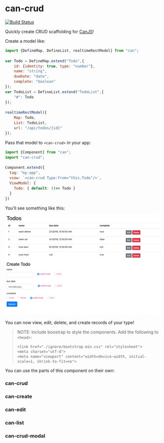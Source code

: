 # can-crud

[![Build Status](https://travis-ci.org/canjs/can-crud.svg?branch=master)](https://travis-ci.org/canjs/can-crud)

Quickly create CRUD scaffolding for [CanJS](http://canjs.com)!

Create a model like:

```js
import {DefineMap, DefineList, realtimeRestModel} from "can";

var Todo = DefineMap.extend("Todo",{
	id: {identity: true, type: "number"},
	name: "string",
	dueDate: "date",
	complete: "boolean"
});
var TodoList = DefineList.extend("TodoList",{
	"#": Todo
});

realtimeRestModel({
	Map: Todo,
	List: TodoList,
	url: "/api/todos/{id}"
});
```

Pass that model to `<can-crud>` in your app:

```js
import {Component} from "can";
import "can-crud";

Component.extend({
  tag: "my-app",
  view: `<can-crud Type:from="this.Todo"/>`,
  ViewModel: {
    Todo: { default: ()=> Todo }
  }
})
```

You'll see something like this:

![crud example](example.png "Crud Example")

You can now view, edit, delete, and create records of your type!

> NOTE: Include boostrap to style the components. Add the following to `<head>`:
> ```
> <link href="./ignore/bootstrap.min.css" rel="stylesheet">
> <meta charset="utf-8">
> <meta name="viewport" content="width=device-width, initial-scale=1, shrink-to-fit=no">
> ```

You can use the parts of this component on their own:

### can-crud

### can-create

### can-edit 

### can-list 

### can-crud-modal
